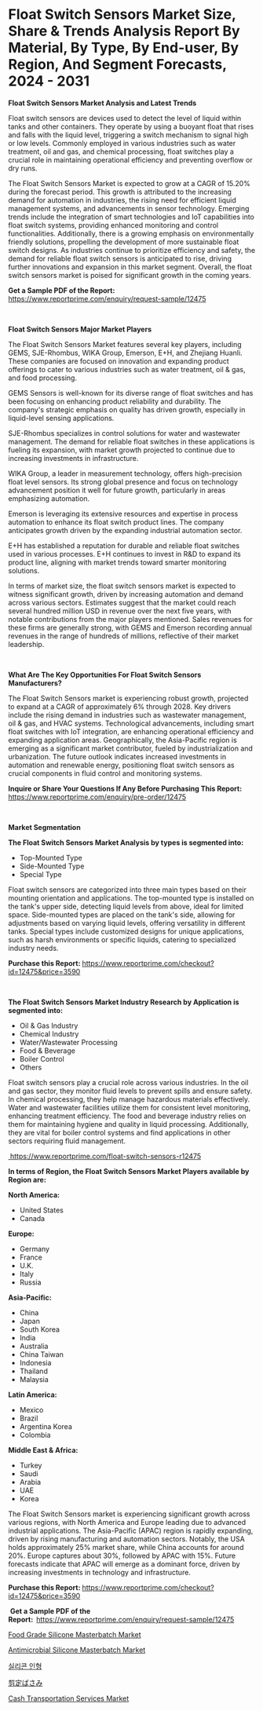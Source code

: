 <p><h1>Float Switch Sensors Market Size, Share & Trends Analysis Report By Material, By Type, By End-user, By Region, And Segment Forecasts, 2024 - 2031</h1></p><p><strong>Float Switch Sensors Market Analysis and Latest Trends</strong></p>
<p><p>Float switch sensors are devices used to detect the level of liquid within tanks and other containers. They operate by using a buoyant float that rises and falls with the liquid level, triggering a switch mechanism to signal high or low levels. Commonly employed in various industries such as water treatment, oil and gas, and chemical processing, float switches play a crucial role in maintaining operational efficiency and preventing overflow or dry runs.</p><p>The Float Switch Sensors Market is expected to grow at a CAGR of 15.20% during the forecast period. This growth is attributed to the increasing demand for automation in industries, the rising need for efficient liquid management systems, and advancements in sensor technology. Emerging trends include the integration of smart technologies and IoT capabilities into float switch systems, providing enhanced monitoring and control functionalities. Additionally, there is a growing emphasis on environmentally friendly solutions, propelling the development of more sustainable float switch designs. As industries continue to prioritize efficiency and safety, the demand for reliable float switch sensors is anticipated to rise, driving further innovations and expansion in this market segment. Overall, the float switch sensors market is poised for significant growth in the coming years.</p></p>
<p><strong>Get a Sample PDF of the Report:&nbsp;</strong> <a href="https://www.reportprime.com/enquiry/request-sample/12475">https://www.reportprime.com/enquiry/request-sample/12475</a></p>
<p>&nbsp;</p>
<p><strong>Float Switch Sensors Major Market Players</strong></p>
<p><p>The Float Switch Sensors Market features several key players, including GEMS, SJE-Rhombus, WIKA Group, Emerson, E+H, and Zhejiang Huanli. These companies are focused on innovation and expanding product offerings to cater to various industries such as water treatment, oil & gas, and food processing.</p><p>GEMS Sensors is well-known for its diverse range of float switches and has been focusing on enhancing product reliability and durability. The company's strategic emphasis on quality has driven growth, especially in liquid-level sensing applications.</p><p>SJE-Rhombus specializes in control solutions for water and wastewater management. The demand for reliable float switches in these applications is fueling its expansion, with market growth projected to continue due to increasing investments in infrastructure.</p><p>WIKA Group, a leader in measurement technology, offers high-precision float level sensors. Its strong global presence and focus on technology advancement position it well for future growth, particularly in areas emphasizing automation.</p><p>Emerson is leveraging its extensive resources and expertise in process automation to enhance its float switch product lines. The company anticipates growth driven by the expanding industrial automation sector.</p><p>E+H has established a reputation for durable and reliable float switches used in various processes. E+H continues to invest in R&D to expand its product line, aligning with market trends toward smarter monitoring solutions.</p><p>In terms of market size, the float switch sensors market is expected to witness significant growth, driven by increasing automation and demand across various sectors. Estimates suggest that the market could reach several hundred million USD in revenue over the next five years, with notable contributions from the major players mentioned. Sales revenues for these firms are generally strong, with GEMS and Emerson recording annual revenues in the range of hundreds of millions, reflective of their market leadership.</p></p>
<p>&nbsp;</p>
<p><strong>What Are The Key Opportunities For Float Switch Sensors Manufacturers?</strong></p>
<p><p>The Float Switch Sensors market is experiencing robust growth, projected to expand at a CAGR of approximately 6% through 2028. Key drivers include the rising demand in industries such as wastewater management, oil & gas, and HVAC systems. Technological advancements, including smart float switches with IoT integration, are enhancing operational efficiency and expanding application areas. Geographically, the Asia-Pacific region is emerging as a significant market contributor, fueled by industrialization and urbanization. The future outlook indicates increased investments in automation and renewable energy, positioning float switch sensors as crucial components in fluid control and monitoring systems.</p></p>
<p><strong>Inquire or Share Your Questions If Any Before Purchasing This Report:</strong> <a href="https://www.reportprime.com/enquiry/pre-order/12475">https://www.reportprime.com/enquiry/pre-order/12475</a></p>
<p>&nbsp;</p>
<p><strong>Market Segmentation</strong></p>
<p><strong>The Float Switch Sensors Market Analysis by types is segmented into:</strong></p>
<p><ul><li>Top-Mounted Type</li><li>Side-Mounted Type</li><li>Special Type</li></ul></p>
<p><p>Float switch sensors are categorized into three main types based on their mounting orientation and applications. The top-mounted type is installed on the tank's upper side, detecting liquid levels from above, ideal for limited space. Side-mounted types are placed on the tank's side, allowing for adjustments based on varying liquid levels, offering versatility in different tanks. Special types include customized designs for unique applications, such as harsh environments or specific liquids, catering to specialized industry needs.</p></p>
<p><strong>Purchase this Report:&nbsp;</strong><a href="https://www.reportprime.com/checkout?id=12475&price=3590">https://www.reportprime.com/checkout?id=12475&price=3590</a></p>
<p>&nbsp;</p>
<p><strong>The Float Switch Sensors Market Industry Research by Application is segmented into:</strong></p>
<p><ul><li>Oil & Gas Industry</li><li>Chemical Industry</li><li>Water/Wastewater Processing</li><li>Food & Beverage</li><li>Boiler Control</li><li>Others</li></ul></p>
<p><p>Float switch sensors play a crucial role across various industries. In the oil and gas sector, they monitor fluid levels to prevent spills and ensure safety. In chemical processing, they help manage hazardous materials effectively. Water and wastewater facilities utilize them for consistent level monitoring, enhancing treatment efficiency. The food and beverage industry relies on them for maintaining hygiene and quality in liquid processing. Additionally, they are vital for boiler control systems and find applications in other sectors requiring fluid management.</p></p>
<p><a href="https://www.reportprime.com/float-switch-sensors-r12475">&nbsp;https://www.reportprime.com/float-switch-sensors-r12475</a></p>
<p><strong>In terms of Region, the Float Switch Sensors Market Players available by Region are:</strong></p>
<p>
    <p> <strong> North America: </strong>
        <ul>
            <li>United States</li>
            <li>Canada</li>
        </ul>
        </p> 
    <p> <strong> Europe: </strong>
        <ul>
            <li>Germany</li>
            <li>France</li>
            <li>U.K.</li>
            <li>Italy</li>
            <li>Russia</li>
        </ul>
        </p> 
    <p> <strong> Asia-Pacific: </strong>
        <ul>
            <li>China</li>
            <li>Japan</li>
            <li>South Korea</li>
            <li>India</li>
            <li>Australia</li>
            <li>China Taiwan</li>
            <li>Indonesia</li>
            <li>Thailand</li>
            <li>Malaysia</li>
        </ul>
        </p> 
    <p> <strong> Latin America: </strong>
        <ul>
            <li>Mexico</li>
            <li>Brazil</li>
            <li>Argentina Korea</li>
            <li>Colombia</li>
        </ul>
        </p> 
    <p> <strong> Middle East & Africa: </strong>
        <ul>
            <li>Turkey</li>
            <li>Saudi</li>
            <li>Arabia</li>
            <li>UAE</li>
            <li>Korea</li>
        </ul>
    </p>
    </p>
<p><p>The Float Switch Sensors market is experiencing significant growth across various regions, with North America and Europe leading due to advanced industrial applications. The Asia-Pacific (APAC) region is rapidly expanding, driven by rising manufacturing and automation sectors. Notably, the USA holds approximately 25% market share, while China accounts for around 20%. Europe captures about 30%, followed by APAC with 15%. Future forecasts indicate that APAC will emerge as a dominant force, driven by increasing investments in technology and infrastructure.</p></p>
<p><strong>Purchase this Report: </strong><a href="https://www.reportprime.com/checkout?id=12475&price=3590">https://www.reportprime.com/checkout?id=12475&price=3590</a></p>
<p>&nbsp;<strong>Get a Sample PDF of the Report:&nbsp;&nbsp;</strong><a href="https://www.reportprime.com/enquiry/request-sample/12475">https://www.reportprime.com/enquiry/request-sample/12475</a></p>
<p><strong></strong></p>
<p><p><a href="https://issuu.com/reportprime-2/docs/food-grade-silicone-masterbatch-mar_263b7d793dd92e">Food Grade Silicone Masterbatch Market</a></p><p><a href="https://issuu.com/reportprime-2/docs/antimicrobial-silicone-masterbatch-_da073a72c5682b">Antimicrobial Silicone Masterbatch Market</a></p><p><a href="https://medium.com/@nargishussain12/%EC%8B%A0%ED%9D%A5-%EC%8B%A4%EB%A6%AC%EC%BD%98-%EC%9D%B8%ED%98%95-%EC%8B%9C%EC%9E%A5-%EA%B8%B0%ED%9A%8C-2024%EB%85%84%EB%B6%80%ED%84%B0-2031%EB%85%84%EA%B9%8C%EC%A7%80%EC%9D%98-%ED%88%AC%EC%9E%90%EC%9E%90-%EB%B0%8F-%EC%9D%B4%ED%95%B4%EA%B4%80%EA%B3%84%EC%9E%90%EB%A5%BC-%EC%9C%84%ED%95%9C-%EC%8B%9C%EC%9E%A5-%EB%B6%84%EC%84%9D-%EC%A0%84%EB%A7%9D-4d0579b5f0db">실리콘 인형</a></p><p><a href="https://medium.com/@camron674/%E5%89%AA%E5%AE%9A%E3%81%B0%E3%81%95%E3%81%BF%E5%B8%82%E5%A0%B4-%E4%B8%96%E7%95%8C%E3%81%AE%E5%B8%82%E5%A0%B4%E3%82%B7%E3%82%A7%E3%82%A2%E3%81%A8%E3%83%A9%E3%83%B3%E3%82%AD%E3%83%B3%E3%82%B0-%E5%85%A8%E4%BD%93%E3%81%AE%E8%B2%A9%E5%A3%B2%E3%81%8A%E3%82%88%E3%81%B3%E9%9C%80%E8%A6%81%E4%BA%88%E6%B8%AC-2024-2031-e19f78b246d2">剪定ばさみ</a></p><p><a href="https://medium.com/@cpierre31945/global-cash-transportation-services-market-trends-forecasts-and-market-strategic-analysis-9a338e84bd18">Cash Transportation Services Market</a></p></p>